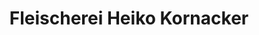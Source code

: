 ---
title: "Fleischerei Heiko Kornacker"
url: /freden-leine/fleischerei-heiko-kornacker/
shop: Metzgerei
---